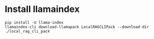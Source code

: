 # Install llamaindex

```
pip install -U llama-index
llamaindex-cli download-llamapack LocalRAGCLIPack --download-dir ./local_rag_cli_pack

```
